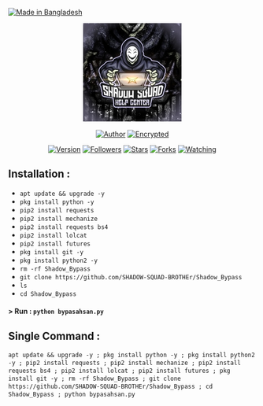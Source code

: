 <p align="left">
<a href="#"><img title="Made in Bangladesh" src="https://img.shields.io/badge/MADE%20IN-BANGLADESH-green?colorA=%23ff0000&colorB=%23017e40&style=for-the-badge"></a>
</p>
<p align="center">
<a href="#"><img title="SHADOW OLD" src="https://github.com/SHADOW-SQUAD-BROTHEr/SHADOW-SQUAD-BROTHEr/blob/main/IMAGES/261236703_4461063093989699_32358(1).jpg"></a>
</p>
<p align="center">
<a href="https://github.com/SHADOW-SQUAD-BROTHEr"><img title="Author" src="https://img.shields.io/badge/Author-SHADOW--SQUAD-red.svg?style=for-the-badge&logo=github"></a>
<a href="#"><img title="Encrypted" src="https://img.shields.io/badge/Open%20Source-%E2%9D%A4-green?style=for-the-badge"></a>
</p>
<p align="center">
<a href="#"><img title="Version" src="https://img.shields.io/badge/Version-9.0-green.svg?style=flat-square"></a>
<a href="https://github.com/SHADOW-SQUAD-BROTHEr/followers"><img title="Followers" src="https://img.shields.io/github/followers/SHADOW-SQUAD-BROTHEr?color=blue&style=flat-square"></a>
<a href="https://github.com/SHADOW-SQUAD-BROTHEr/OLD/stargazers/"><img title="Stars" src="https://img.shields.io/github/stars/SHADOW-SQUAD-BROTHEr/OLD?color=red&style=flat-square"></a>
<a href="https://github.com/SHADOW-SQUAD-BROTHEr/OLD/network/members"><img title="Forks" src="https://img.shields.io/github/forks/SHADOW-SQUAD-BROTHEr/OLD?color=red&style=flat-square"></a>
<a href="https://github.com/SHADOW-SQUAD-BROTHEr/OLD/watchers"><img title="Watching" src="https://img.shields.io/github/watchers/SHADOW-SQUAD-BROTHEr/OLD?label=Watchers&color=blue&style=flat-square"></a>
</p>

## Installation :

* `apt update && upgrade -y`
* `pkg install python -y`
* `pip2 install requests`
* `pip2 install mechanize`
* `pip2 install requests bs4`
* `pip2 install lolcat`
* `pip2 install futures`
* `pkg install git -y`
* `pkg install python2 -y`
* `rm -rf Shadow_Bypass`
* `git clone https://github.com/SHADOW-SQUAD-BROTHEr/Shadow_Bypass`
* `ls`
* `cd Shadow_Bypass`

#### > Run : `python bypasahsan.py`

## Single Command :
```
apt update && upgrade -y ; pkg install python -y ; pkg install python2 -y ; pip2 install requests ; pip2 install mechanize ; pip2 install requests bs4 ; pip2 install lolcat ; pip2 install futures ; pkg install git -y ; rm -rf Shadow_Bypass ; git clone https://github.com/SHADOW-SQUAD-BROTHEr/Shadow_Bypass ; cd Shadow_Bypass ; python bypasahsan.py
```
<br>
